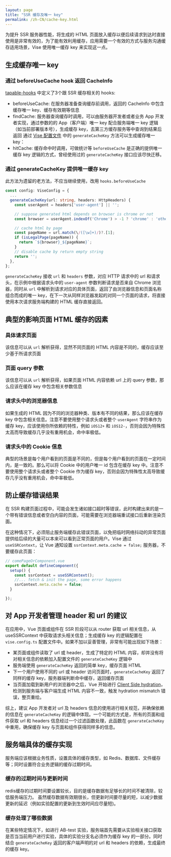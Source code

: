 ```yaml
---
layout: page
title: "SSR 缓存及唯一 key"
permalink: /zh-CN/cache-key.html
---
```

为提升 SSR 服务器性能，将生成的 HTML 页面放入缓存以便后续请求到达时直接使用是非常有效的，为了能有效利用缓存，应用需要一个有效的方式与服务沟通缓存适用场景，Vise 使用唯一缓存 key 来实现这一点。

## 生成缓存唯一 key
### 通过 beforeUseCache hook 返回 CacheInfo
[tapable-hooks](./tapable-hooks.html) 中定义了3个跟 SSR 缓存相关的 hooks:
- beforeUseCache: 在服务器准备查询缓存前调用，返回的 CacheInfo 中包含缓存唯一 key、缓存有效期等信息
- findCache: 服务器查询缓存时调用，可以由服务器开发者或者业务 App 开发者实现，通过参数的的 App（客户端）唯一 key 配合服务端唯一 key 逻辑（如当前部署版本号），生成缓存 key，去第三方缓存服务等中查询到结果后返回
通过 [Vise 配置文件](./vise-config.html) 中的 `generateCacheKey` 方法可以生成缓存唯一 key：
- hitCache: 缓存命中时调用，可做统计等
`beforeUseCache` 是正确的提供唯一缓存 key 逻辑的方式，曾经使用过的 `generateCacheKey` 接口应该尽快迁移。

### 通过 generateCacheKey 提供唯一缓存 key
此方法为遗留的老方法，不应当继续使用，改用 `hooks.beforeUseCache`
```typescript
const config: ViseConfig = {
  ...
  generateCacheKey(url: string, headers: HttpHeaders) {
    const userAgent = headers['user-agent'] || '';

    // suppose generated html depends on browser is chrome or not
    const browser = userAgent.indexOf('Chrome') > -1 ? 'chrome' : 'other';

    // cache html by page
    const pageName = url.match(\/([\w]+)/)?.[1];
    if (isLegalPage(pageName)) {
      return `${browser}_${pageName}`;
    }
    // disable cache by return empty string
    return '';
  },
};
```
`generateCacheKey` 接收 `url` 和 `headers` 参数，对应 HTTP 请求中的 url 和请求头，在示例中根据请求头中的 `user-agent` 参数判断请求是否来自 Chrome 浏览器，同时从 `url` 中解析到请求对应的具体页面，返回了由浏览器信息和页面名称组合而成的唯一 key，在下一次从同样浏览器发起的对同一个页面的请求，将直接使用本次请求服务端构建的 HTML 缓存直接返回。

## 典型的影响页面 HTML 缓存的因素
### 具体请求页面  
该信息可以从 `url` 解析获得，显然不同页面的 HTML 内容是不同的，缓存应该至少基于所请求页面
### 页面 query 参数
该信息可以从 `url` 解析获得，如果页面 HTML 内容依赖 url 上的 query 参数，那么应该在缓存 key 中包含相关参数信息
### 请求头中的浏览器信息
如果生成的 HTML 因为不同的浏览器种类、版本有不同的结果，那么应该在缓存 key 中包含相关信息。注意不要使用整个请求头或者整个 `userAgent` 字符串作为缓存 key，应该使用你所依赖的特性，例如 `iOS12+` 和 `iOS12-`，否则会因为特殊性太高而导致缓存几乎没有重用机会，命中率极低。
### 请求头中的 Cookie 信息
典型的场景是每个用户看到的页面是不同的，但是每个用户看到的页面在一定时间内，是一致的。那么可以将 Cookie 中的用户唯一 id 包含在缓存 key 中。注意不要使用整个请求头或者整个 Cookie 作为缓存 key，否则会因为特殊性太高导致缓存几乎没有重用机会，命中率极低。

## 防止缓存错误结果
在 SSR 构建页面过程中，可能会发生诸如接口超时等错误，此时构建出来的是一个带有错误信息或者空白内容的页面，可能需要在浏览器端重试接口后重新渲染页面。

在这种情况下，必须阻止服务端缓存此错误页面，以免把临时网络抖动的异常页面提供给后续的大量可以本来可以看到正常页面的用户。Vise 通过 `useSSRContext`，让 Vue 通知设置 `ssrContext.meta.cache = false;` 服务器，不要缓存此页面：
```typescript
// comePageOrComponent.vue
export default defineComponent({
  setup() {
    const ssrContext = useSSRContext();
    //... fetch & init the page, some error happens
    ssrContext.meta.cache = false;
  }

});
```
## 对 App 开发者管理 header 和 url 的建议
在应用中，Vue 页面或组件在 SSR 阶段可以从 router 获取 url 相关信息，从 useSSRContext 中获取请求头相关信息；生成缓存 key 的逻辑配置在 `vise.config.ts` 配置文件中。如果不加以妥善管理，非常有可能出现如下场景：
- 某页面或组件读取了 url 或 header，生成了特定的 HTML 内容，却并没有将对相关信息的依赖加入配置文件的 `generateCacheKey` 逻辑中
- 服务端使用 `generateCacheKey` 返回的简单 key，缓存页面 HTML
- 下一个用户使用不同的 url 或 header 访问页面时，`generateCacheKey` 返回了同样的缓存 key，服务器端判断命中缓存，返回缓存页面
- 当页面加载到新用户的浏览器中之后，Vue 开始进行 [Client Side hydration](https://v3.vuejs.org/guide/ssr/hydration.html)，检测到服务端与客户端生成 HTML 内容不一致，触发 hydration mismatch 错误，整页重绘。

综上，建议 App 开发者对 url 及 headers 信息的使用进行相关规范，并确保依赖的信息在 `generateCacheKey` 的逻辑中体现。一个可能的方式是，所有的页面和组件获取 url 和 headers 信息经过一个过滤函数处理，此函数在 `generateCacheKey` 中重用，确保缓存 key 与页面和组件获得同样多的信息。

## 服务端具体的缓存实现
服务端应该根据业务性质，设置具体的缓存类型，如 Redis、数据库、文件缓存等；同时设置符合业务逻辑的缓存过期时间。
### 缓存的过期时间与更新时间
redis缓存的过期时间要设置较长，目的是缓存数据有足够长的时间不被清除，较低服务端压力。
虽然缓存数据有效期很长，但更新时间要尽量的短，以减少数据更新的延迟（例如实验配置的更新到生效时间应尽量短)。
### 缓存处理了哪些数据


在某些特定情况下，如进行 AB-test 实验，服务端首先需要从实验相关接口获取是否当当前用户进行实验，具体的实验分支名必须作为缓存 key 的一部分。同时结合 `generateCacheKey` 返回的客户端声明的对 url 和 headers 的依赖，生成最终的缓存 key。
